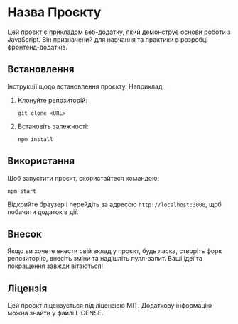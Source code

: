 # Назва Проєкту

Цей проєкт є прикладом веб-додатку, який демонструє основи роботи з JavaScript. Він призначений для навчання та практики в розробці фронтенд-додатків.

## Встановлення

Інструкції щодо встановлення проєкту. Наприклад:

1. Клонуйте репозиторій:
   ```
   git clone <URL>
   ```
2. Встановіть залежності:
   ```
   npm install
   ```

## Використання

Щоб запустити проєкт, скористайтеся командою:
```
npm start
```
Відкрийте браузер і перейдіть за адресою `http://localhost:3000`, щоб побачити додаток в дії.

## Внесок

Якщо ви хочете внести свій вклад у проєкт, будь ласка, створіть форк репозиторію, внесіть зміни та надішліть пулл-запит. Ваші ідеї та покращення завжди вітаються!

## Ліцензія

Цей проєкт ліцензується під ліцензією MIT. Додаткову інформацію можна знайти у файлі LICENSE.